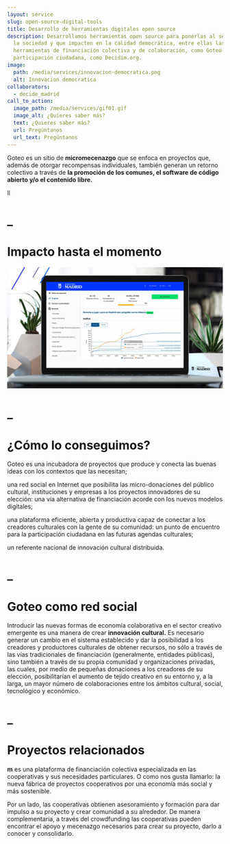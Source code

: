 ```yaml
---
layout: service
slug: open-source-digital-tools
title: Desarrollo de herramientas digitales open source
description: Desarrollamos herramientas open source para ponerlas al servicio de
  la sociedad y que impacten en la calidad democrática, entre ellas las
  herramientas de financiación colectiva y de colaboración, como Goteo.org, y de
  participación ciudadana, como Decidim.org.
image:
  path: /media/services/innovacion-democratica.png
  alt: Innovacion democratica
collaborators:
  - decide_madrid
call_to_action:
  image_path: /media/services/gif01.gif
  image_alt: ¿Quieres saber más?
  text: ¿Quieres saber más?
  url: Pregúntanos
  url_text: Pregúntanos
---
```

Goteo es un sitio de **micromecenazgo** que se enfoca en proyectos que, además de otorgar recompensas individuales, también generan un retorno colectivo a través de **la promoción de los comunes, el software de código abierto y/o el contenido libre.**

ll



# _

# Impacto hasta el momento

![Decide Madrid](/media/photo_2024-07-31_15-48-10.jpg "Decide Madrid")

# _

# ¿Cómo lo conseguimos?

Goteo es una incubadora de proyectos que produce y conecta las buenas ideas con los contextos que las necesitan;

una red social en Internet que posibilita las micro-donaciones del público cultural, instituciones y empresas a los proyectos innovadores de su elección: una vía alternativa de financiación acorde con los nuevos modelos digitales;

una plataforma eficiente, abierta y productiva capaz de conectar a los creadores culturales con la gente de su comunidad: un punto de encuentro para la participación ciudadana en las futuras agendas culturales;

un referente nacional de innovación cultural distribuida.

# _

# Goteo como red social

Introducir las nuevas formas de economía colaborativa en el sector creativo emergente es una manera de crear **innovación cultural.**
 Es necesario generar un cambio en el sistema establecido y dar la  posibilidad a los creadores y productores culturales de obtener  recursos, no sólo a través de las vías tradicionales de financiación  (generalmente, entidades públicas), sino también a través de su propia  comunidad y organizaciones privadas, las cuales, por medio de pequeñas  donaciones a los creadores de su elección, posibilitarían el aumento de  tejido creativo en su entorno y, a la larga, un mayor número de  colaboraciones entre los ámbitos cultural, social, tecnológico y  económico.

# _

# Proyectos relacionados

**m** es una plataforma de financiación colectiva especializada en las cooperativas y sus necesidades particulares. O como nos gusta llamarlo: la nueva fábrica de proyectos cooperativos por una economía más social y más sostenible.

Por un lado, las cooperativas obtienen asesoramiento y formación para dar impulso a su proyecto y crear comunidad a su alrededor. De manera complementaria, a través del crowdfunding las cooperativas pueden encontrar el apoyo y mecenazgo necesarios para crear su proyecto, darlo a conocer y consolidarlo.
